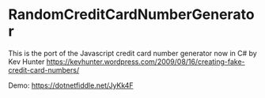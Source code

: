 # RandomCreditCardNumberGenerator
This is the port of the Javascript credit card number generator now in C# by Kev Hunter https://kevhunter.wordpress.com/2009/08/16/creating-fake-credit-card-numbers/

Demo:
https://dotnetfiddle.net/JyKk4F
